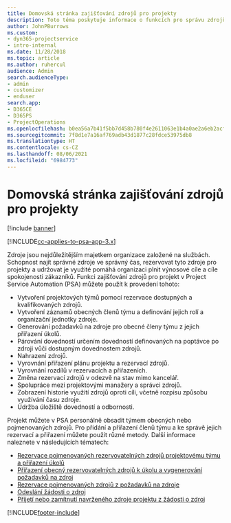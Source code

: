 ```yaml
---
title: Domovská stránka zajišťování zdrojů pro projekty
description: Toto téma poskytuje informace o funkcích pro správu zdrojů v Project Service Automation (PSA) pro Dynamics 365.
author: JohnPBurrows
ms.custom:
- dyn365-projectservice
- intro-internal
ms.date: 11/28/2018
ms.topic: article
ms.author: ruhercul
audience: Admin
search.audienceType:
- admin
- customizer
- enduser
search.app:
- D365CE
- D365PS
- ProjectOperations
ms.openlocfilehash: b0ea56a7b41f5bb7d458b780f4e2611063e1b4a0ae2a6eb2acfa9cfef8c1cff0
ms.sourcegitcommit: 7f8d1e7a16af769adb43d1877c28fdce53975db8
ms.translationtype: HT
ms.contentlocale: cs-CZ
ms.lasthandoff: 08/06/2021
ms.locfileid: "6984773"
---
```

# <a name="resourcing-projects-home-page"></a>Domovská stránka zajišťování zdrojů pro projekty

[!include [banner](../includes/psa-now-project-operations.md)]

[!INCLUDE[cc-applies-to-psa-app-3.x](../includes/cc-applies-to-psa-app-3x.md)]

Zdroje jsou nejdůležitějším majetkem organizace založené na službách. Schopnost najít správné zdroje ve správný čas, rezervovat tyto zdroje pro projekty a udržovat je využité pomáhá organizaci plnit výnosové cíle a cíle spokojenosti zákazníků. Funkci zajišťování zdrojů pro projekt v Project Service Automation (PSA) můžete použít k provedení tohoto:

- Vytvoření projektových týmů pomocí rezervace dostupných a kvalifikovaných zdrojů.
- Vytvoření záznamů obecných členů týmu a definování jejich rolí a organizační jednotky zdroje.
- Generování požadavků na zdroje pro obecné členy týmu z jejich přiřazení úkolů.
- Párování dovedností určením dovedností definovaných na poptávce po zdroji vůči dostupným dovednostem zdrojů.
- Nahrazení zdrojů.
- Vyrovnání přiřazení plánu projektu a rezervací zdrojů.
- Vyrovnání rozdílů v rezervacích a přiřazeních.
- Změna rezervací zdrojů v odezvě na stav mimo kancelář.
- Spolupráce mezi projektovými manažery a správci zdrojů.
- Zobrazení historie využití zdrojů oproti cíli, včetně rozpisu způsobu využívání času zdroje.
- Údržba úložiště dovedností a odbornosti.


Projekt můžete v PSA personálně obsadit týmem obecných nebo pojmenovaných zdrojů. Pro přidání a přiřazení členů týmu a ke správě jejich rezervací a přiřazení můžete použít různé metody. Další informace naleznete v následujících tématech:

- [Rezervace pojmenovaných rezervovatelných zdrojů projektovému týmu a přiřazení úkolů](assign-named-bookable-resource.md)
- [Přiřazení obecný rezervovatelných zdrojů k úkolu a vygenerování požadavků na zdroj](assign-generic-bookable-resource.md)
- [Rezervace pojmenovaných zdrojů z požadavků na zdroje](book-named-resource.md)
- [Odeslání žádosti o zdroj](submit-resource-request.md)
- [Přijetí nebo zamítnutí navrženého zdroje projektu z žádosti o zdroj](accept-reject-proposed-resource.md)


[!INCLUDE[footer-include](../includes/footer-banner.md)]